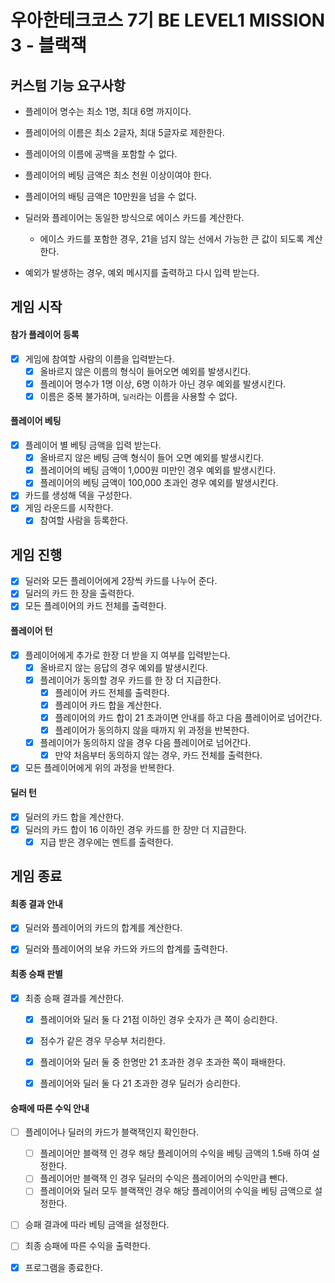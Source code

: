 # 우아한테크코스 7기 BE LEVEL1 MISSION 3 - 블랙잭

## 커스텀 기능 요구사항

- 플레이어 명수는 최소 1명, 최대 6명 까지이다.
- 플레이어의 이름은 최소 2글자, 최대 5글자로 제한한다.
- 플레이어의 이름에 공백을 포함할 수 없다.
- 플레이어의 베팅 금액은 최소 천원 이상이여야 한다.
- 플레이어의 배팅 금액은 10만원을 넘을 수 없다.


- 딜러와 플레이어는 동일한 방식으로 에이스 카드를 계산한다.
    - 에이스 카드를 포함한 경우, 21을 넘지 않는 선에서 가능한 큰 값이 되도록 계산한다.


- 예외가 발생하는 경우, 예외 메시지를 출력하고 다시 입력 받는다.

## 게임 시작

#### 참가 플레이어 등록
- [x] 게임에 참여할 사람의 이름을 입력받는다.
    - [x] 올바르지 않은 이름의 형식이 들어오면 예외를 발생시킨다.
    - [x] 플레이어 명수가 1명 이상, 6명 이하가 아닌 경우 예외를 발생시킨다.
    - [x] 이름은 중복 불가하며, `딜러`라는 이름을 사용할 수 없다.

#### 플레이어 베팅
- [x] 플레이어 별 베팅 금액을 입력 받는다.
    - [x] 올바르지 않은 베팅 금액 형식이 들어 오면 예외를 발생시킨다.
    - [x] 플레이어의 베팅 금액이 1,000원 미만인 경우 예외를 발생시킨다.
    - [x] 플레이어의 베팅 금액이 100,000 초과인 경우 예외를 발생시킨다.
- [x] 카드를 생성해 덱을 구성한다.
- [x] 게임 라운드를 시작한다.
    - [x] 참여할 사람을 등록한다.

## 게임 진행

- [x] 딜러와 모든 플레이어에게 2장씩 카드를 나누어 준다.
- [x] 딜러의 카드 한 장을 출력한다.
- [x] 모든 플레이어의 카드 전체를 출력한다.

#### 플레이어 턴

- [x] 플레이어에게 추가로 한장 더 받을 지 여부를 입력받는다.
    - [x] 올바르지 않는 응답의 경우 예외를 발생시킨다.
    - [x] 플레이어가 동의할 경우 카드를 한 장 더 지급한다.
        - [x] 플레이어 카드 전체를 출력한다.
        - [x] 플레이어 카드 합을 계산한다.
        - [x] 플레이어의 카드 합이 21 초과이면 안내를 하고 다음 플레이어로 넘어간다.
        - [x] 플레이어가 동의하지 않을 때까지 위 과정을 반복한다.
    - [x] 플레이어가 동의하지 않을 경우 다음 플레이어로 넘어간다.
        - [x] 만약 처음부터 동의하지 않는 경우, 카드 전체를 출력한다.
- [x] 모든 플레이어에게 위의 과정을 반복한다.

#### 딜러 턴

- [x] 딜러의 카드 합을 계산한다.
- [x] 딜러의 카드 합이 16 이하인 경우 카드를 한 장만 더 지급한다.
    - [x] 지급 받은 경우에는 멘트를 출력한다.

## 게임 종료

#### 최종 결과 안내

- [x] 딜러와 플레이어의 카드의 합계를 계산한다.
- [x] 딜러와 플레이어의 보유 카드와 카드의 합계를 출력한다.


#### 최종 승패 판별

- [x] 최종 승패 결과를 계산한다.
    - [x] 플레이어와 딜러 둘 다 21점 이하인 경우 숫자가 큰 쪽이 승리한다.
    - [x] 점수가 같은 경우 무승부 처리한다.
    - [x] 플레이어와 딜러 둘 중 한명만 21 초과한 경우 초과한 쪽이 패배한다.
    - [x] 플레이어와 딜러 둘 다 21 초과한 경우 딜러가 승리한다.


#### 승패에 따른 수익 안내

- [ ] 플레이어나 딜러의 카드가 블랙잭인지 확인한다.
    - [ ] 플레이어만 블랙잭 인 경우 해당 플레이어의 수익을 베팅 금액의 1.5배 하여 설정한다.
    - [ ] 플레이어만 블랙잭 인 경우 딜러의 수익은 플레이어의 수익만큼 뺀다.
    - [ ] 플레이어와 딜러 모두 블랙잭인 경우 해당 플레이어의 수익을 베팅 금액으로 설정한다.
- [ ] 승패 결과에 따라 베팅 금액을 설정한다.


- [ ] 최종 승패에 따른 수익을 출력한다.


- [x] 프로그램을 종료한다.
